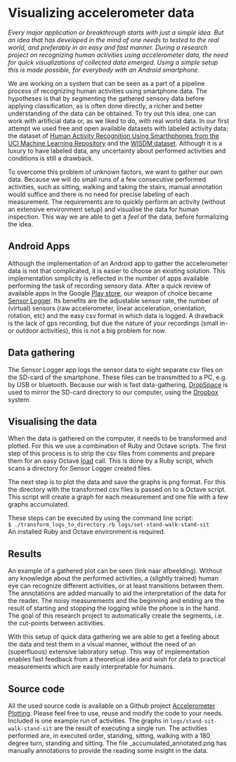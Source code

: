 # Visualizing accelerometer data

*Every major application or breakthrough starts with just a simple idea.
But an idea that has developed in the mind of one needs to tested to the real world,
and preferably in an easy and fast manner.
During a research project on recognizing human activities using accelerometer data, the need for quick visualizations of collected data emerged.
Using a simple setup this is made possible, for everybody with an Android smartphone.*

We are working on a system that can be seen as a part of a pipeline process of recognizing human activities using smartphone data.
The hypotheses is that by segmenting the gathered sensory data before applying classification, as is often done directly, a richer and better understanding of the data can be obtained.
To try out this idea, one can work with artificial data or, as we liked to do, with real world data.
In our first attempt we used free and open available datasets with labeled activity data; the dataset of [Human Activity Recognition Using Smarthphones from the UCI Machine Learning Repository](http://archive.ics.uci.edu/ml/datasets/Human+Activity+Recognition+Using+Smartphones) and the [WISDM dataset](http://www.cis.fordham.edu/wisdm/dataset.php).
Although it is a luxury to have labeled data, any uncertainty about performed activities and conditions is still a drawback.

To overcome this problem of unknown factors, we want to gather our own data.
Because we will do small runs of a few consecutive performed activities, such as sitting, walking and taking the stairs, manual annotation would suffice and there is no need for precise labeling of each measurement.
The requirements are to quickly perform an activity (without an extensive environment setup) and visualise the data for human inspection.
This way we are able to get a *feel* of the data, before formalizing the idea.

## Android Apps
Although the implementation of an Android app to gather the accelerometer data is not that complicated, it is easier to choose an existing solution.
This implementation simplicity is reflected in the number of apps available performing the task of recording sensory data.
After a quick review of available apps in the Google [Play store](http://play.google.com), our weapon of choice became [Sensor Logger](https://play.google.com/store/apps/details?id=com.kzs6502.sensorlogger).
Its benefits are the  adjustable sensor rate, the number of (virtual) sensors (raw accelerometer, linear acceleration, orientation, rotation, etc) and the easy csv format in which data is logged.
A drawback is the lack of gps recording, but due the nature of your recordings (small in- or outdoor activities), this is not a big problem for now.

## Data gathering
The Sensor Logger app logs the sensor data to eight separate csv files on the SD-card of the smartphone.
These files can be transmitted to a PC, e.g. by USB or bluetooth.
Because our wish is fast data-gathering, [DropSpace](https://play.google.com/store/apps/details?id=kr.pe.meinside.DropSpace) is used to mirror the SD-card directory to our computer, using the [Dropbox](http://www.dropbox.com) system.

## Visualising the data
When the data is gathered on the computer, it needs to be transformed and plotted.
For this we use a combination of Ruby and Octave scripts.
The first step of this process is to strip the csv files from comments and prepare them for an easy Octave [load](http://www.gnu.org/software/octave/doc/interpreter/Simple-File-I_002fO.html#doc_002dload) call.
This is done by a Ruby script, which scans a directory for Sensor Logger created files.

The next step is to plot the data and save the graphs is png format.
For this the directory with the transformed csv files is passed on to a Octave script.
This script will create a graph for each measurement and one file with a few graphs accumulated.

These steps can be executed by using the command line script:<br />
`$ ./transform_logs_to_directory.rb logs/set-stand-walk-stand-sit`<br />
An installed Ruby and Octave environment is required.

## Results
An example of a gathered plot can be seen (link naar afbeelding).
Without any knowledge about the performed activities, a (slightly trained) human eye can recognize different activities, or at least transitions between them.
The annotations are added manually to aid the interpretation of the data for the reader.
The noisy measurements and the beginning and ending are the result of starting and stopping the logging while the phone is in the hand.
The goal of this research project to automatically create the segments, i.e. the cut-points between activities.

With this setup of quick data gathering we are able to get a feeling about the data and test them in a visual manner, without the need of an (superfluous) extensive laboratory setup.
This way of implementation enables fast feedback from a theoretical idea and wish for data to practical measurements which are easily interpretable for humans.

## Source code
All the used source code is available on a Github project [Accelerometer Plotting](https://github.com/rvlasveld/accelerometer_plotting).
Please feel free to use, reuse and modify the code to your needs.
Included is one example run of activities.
The graphs in `logs/stand-sit-walk-stand-sit` are the result of executing a single run.
The activities performed are, in executed order, standing, sitting, walking with a 180 degree turn, standing and sitting.
The file _accumulated_annotated.png has manually annotations to provide the reading some insight in the data.